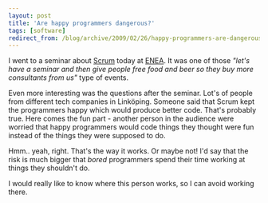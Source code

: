 ```yaml
---
layout: post
title: 'Are happy programmers dangerous?'
tags: [software]
redirect_from: /blog/archive/2009/02/26/happy-programmers-are-dangerous
---
```


I went to a seminar about
[Scrum](http://en.wikipedia.org/wiki/Scrum_(development)) today at
[ENEA](http://www.enea.com/). It was one of those *"let's have a seminar
and then give people free food and beer so they buy more consultants
from us"* type of events.

Even more interesting was the questions after the seminar. Lot's of
people from different tech companies in Linköping. Someone said that
Scrum kept the programmers happy which would produce better code. That's
probably true. Here comes the fun part - another person in the audience
were worried that happy programmers would code things they thought were
fun instead of the things they were supposed to do.

Hmm.. yeah, right. That's the way it works. Or maybe not! I'd say that
the risk is much bigger that *bored* programmers spend their time
working at things they shouldn't do.

I would really like to know where this person works, so I can avoid
working there.

